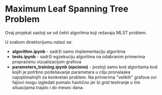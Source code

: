 # Maximum Leaf Spanning Tree Problem

Ovaj projekat sastoji se od četiri algoritma koji rešavaju MLST problem.

U svakom direktorijumu nalazi se:
- **algorithm.ipynb** - sadrži samo implementaciju algoritma
- **tests.ipynb** - sadrži egzekuciju algoritma na odabranim primerima propraćenu vizualizacijom grafova
- **parameters_training.ipynb (opciono)** - postoji samo kod algoritama kod kojih je potrbno podešavanje parametara u cilju pronalaska najoptimalnijih za konkretan problem. Na primerima "velikih" grafova ovi fajlovi mogu izgledati pomalo haotično jer bi *grid* testiranje u tim situacijama trajalo i do mesec dana.

